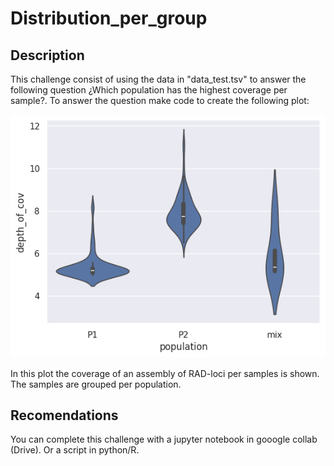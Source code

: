 # Distribution_per_group

## Description

This challenge consist of using the data in "data_test.tsv" to answer the following question ¿Which population has the highest coverage per sample?. To answer the question make code to create the following plot:

![Violin plot of data](images/distribution_per_group.png)



In this plot the coverage of an assembly of RAD-loci per samples is shown. The samples are grouped per population. 


## Recomendations

You can complete this challenge with a jupyter notebook in gooogle collab (Drive). Or a script in python/R.
